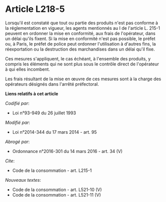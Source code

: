 # Article L218-5

Lorsqu'il est constaté que tout ou partie des produits n'est pas conforme à la réglementation en vigueur, les agents
mentionnés au I de l'article L. 215-1 peuvent en ordonner la mise en conformité, aux frais de l'opérateur, dans un délai
qu'ils fixent. Si la mise en conformité n'est pas possible, le préfet ou, à Paris, le préfet de police peut ordonner
l'utilisation à d'autres fins, la réexportation ou la destruction des marchandises dans un délai qu'il fixe. 

Ces mesures s'appliquent, le cas échéant, à l'ensemble des produits, y compris les éléments qui ne sont plus sous le contrôle
direct de l'opérateur à qui elles incombent. 

Les frais résultant de la mise en œuvre de ces mesures sont à la charge des opérateurs désignés dans l'arrêté préfectoral.

**Liens relatifs à cet article**

_Codifié par_:

  - Loi n°93-949 du 26 juillet 1993

_Modifié par_:

  - Loi n°2014-344 du 17 mars 2014 - art. 95

_Abrogé par_:

  - Ordonnance n°2016-301 du 14 mars 2016 - art. 34 (V)

_Cite_:

  - Code de la consommation - art. L215-1

_Nouveaux textes_:

  - Code de la consommation - art. L521-10 (V)
  - Code de la consommation - art. L521-11 (V)
